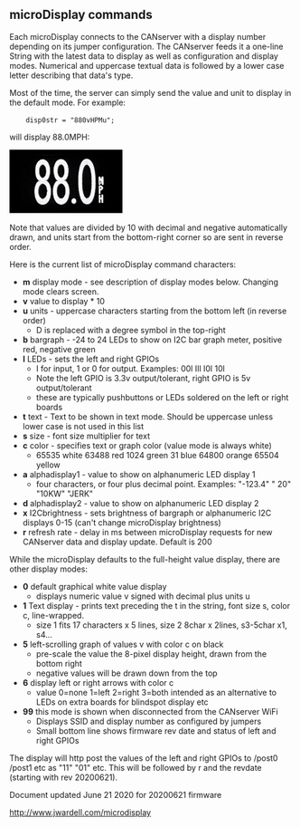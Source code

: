 ## microDisplay commands

Each microDisplay connects to the CANserver with a display number depending on its jumper configuration. The CANserver feeds it a one-line String with the latest data to display as well as configuration and display modes. Numerical and uppercase textual data is followed by a lower case letter describing that data's type.

Most of the time, the server can simply send the value and unit to display in the default mode. For example:

        disp0str = "880vHPMu";

will display 88.0MPH:

![88mph](img/88mph.jpg)

Note that values are divided by 10 with decimal and negative automatically drawn, and units start from the bottom-right corner so are sent in reverse order.

Here is the current list of microDisplay command characters:

- **m** display mode - see description of display modes below. Changing mode clears screen.
- **v** value to display * 10
- **u** units - uppercase characters starting from the bottom left (in reverse order)
  - D is replaced with a degree symbol in the top-right
- **b** bargraph - -24 to 24 LEDs to show on I2C bar graph meter, positive red, negative green
- **l** LEDs - sets the left and right GPIOs
  - I for input, 1 or 0 for output. Examples: 00l IIl I0l 10l
  - Note the left GPIO is 3.3v output/tolerant, right GPIO is 5v output/tolerant
  - these are typically pushbuttons or LEDs soldered on the left or right boards
- **t** text - Text to be shown in text mode. Should be uppercase unless lower case is not used in this list
- **s** size - font size multiplier for text
- **c** color - specifies text or graph color (value mode is always white)
  - 65535 white 63488 red 1024 green 31 blue 64800 orange 65504 yellow
- **a** alphadisplay1 - value to show on alphanumeric LED display 1
  - four characters, or four plus decimal point. Examples: "-123.4" "  20" "10KW" "JERK"
- **d** alphadisplay2 - value to show on alphanumeric LED display 2
- **x** I2Cbrightness - sets brightness of bargraph or alphanumeric I2C displays 0-15 (can't change microDisplay brightness)
- **r** refresh rate - delay in ms between microDisplay requests for new CANserver data and display update. Default is 200

While the microDisplay defaults to the full-height value display, there are other display modes:

- **0** default graphical white value display
  - displays numeric value v signed with decimal plus units u
- **1** Text display - prints text preceding the t in the string, font size s, color c, line-wrapped.
  - size 1 fits 17 characters x 5 lines, size 2 8char x 2lines, s3-5char x1, s4...
- **5** left-scrolling graph of values v with color c on black
  - pre-scale the value the 8-pixel display height, drawn from the bottom right
  - negative values will be drawn down from the top
- **6** display left or right arrows with color c
  - value 0=none 1=left 2=right 3=both intended as an alternative to LEDs on extra boards for blindspot display etc
- **99** this mode is shown when disconnected from the CANserver WiFi
  - Displays SSID and display number as configured by jumpers
  - Small bottom line shows firmware rev date and status of left and right GPIOs


The display will http post the values of the left and right GPIOs to /post0 /post1 etc as "11" "01" etc. This will be followed by r and the revdate (starting with rev 20200621).

Document updated June 21 2020 for 20200621 firmware

http://www.jwardell.com/microdisplay


